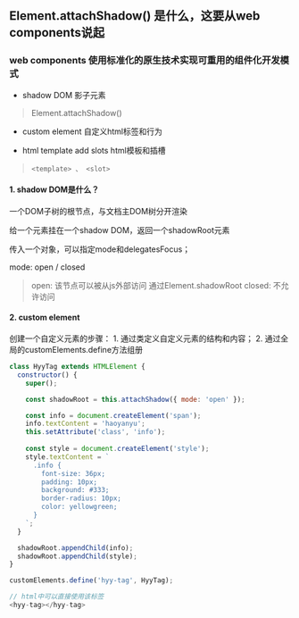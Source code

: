 
## Element.attachShadow() 是什么，这要从web components说起
### web components 使用标准化的原生技术实现可重用的组件化开发模式

- shadow DOM 影子元素
> Element.attachShadow()

- custom element 自定义html标签和行为

- html template add slots html模板和插槽
> `<template> 、 <slot>`


#### 1. shadow DOM是什么？
一个DOM子树的根节点，与文档主DOM树分开渲染

给一个元素挂在一个shadow DOM，返回一个shadowRoot元素

传入一个对象，可以指定mode和delegatesFocus；

mode: open / closed 
> open: 该节点可以被从js外部访问 通过Element.shadowRoot
> closed: 不允许访问

#### 2. custom element
创建一个自定义元素的步骤： 1. 通过类定义自定义元素的结构和内容； 2. 通过全局的customElements.define方法组册
```js
class HyyTag extends HTMLElement {
  constructor() {
    super();

    const shadowRoot = this.attachShadow({ mode: 'open' });

    const info = document.createElement('span');
    info.textContent = 'haoyanyu';
    this.setAttribute('class', 'info');
    
    const style = document.createElement('style');
    style.textContent = `
      .info {
        font-size: 36px;
        padding: 10px;
        background: #333;
        border-radius: 10px;
        color: yellowgreen;
      }
    `;
  }

  shadowRoot.appendChild(info);
  shadowRoot.appendChild(style);
}

customElements.define('hyy-tag', HyyTag);

// html中可以直接使用该标签
<hyy-tag></hyy-tag>
```

